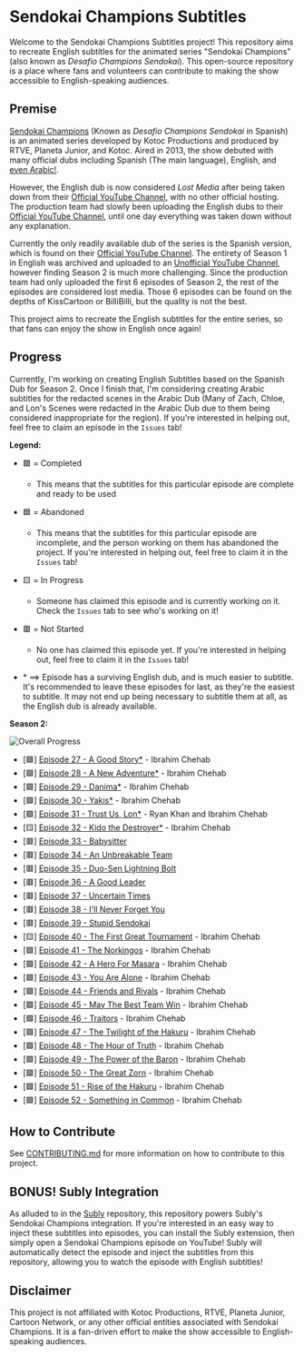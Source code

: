 # Sendokai Champions Subtitles

Welcome to the Sendokai Champions Subtitles project! This repository aims to recreate English subtitles for the animated series "Sendokai Champions" (also known as *Desafio Champions Sendokai*). This open-source repository is a place where fans and volunteers can contribute to making the show accessible to English-speaking audiences.

## Premise

[Sendokai Champions](http://www.sendokaichampions.com/) (Known as *Desafio Champions Sendokai* in Spanish) is an animated series developed by Kotoc Productions and produced by RTVE, Planeta Junior, and Kotoc. Aired in 2013, the show debuted with many official dubs including Spanish (The main language), English, and [even Arabic!](https://www.arabic-toons.com/m7arbi-sendokai-1434722187-11103.html#sets).

However, the English dub is now considered *Lost Media* after being taken down from their [Official YouTube Channel](https://www.youtube.com/@SendokaiChampionsEnglish), with no other official hosting. The production team had slowly been uploading the English dubs to their [Official YouTube Channel](https://www.youtube.com/@SendokaiChampionsEnglish), until one day everything was taken down without any explanation.

Currently the only readily available dub of the series is the Spanish version, which is found on their [Official YouTube Channel](https://www.youtube.com/@SendokaiChampions). The entirety of Season 1 in English was archived and uploaded to an [Unofficial YouTube Channel](https://www.youtube.com/@sendokaichampions7678), however finding Season 2 is much more challenging. Since the production team had only uploaded the first 6 episodes of Season 2, the rest of the episodes are considered lost media. Those 6 episodes can be found on the depths of KissCartoon or BilliBilli, but the quality is not the best.

This project aims to recreate the English subtitles for the entire series, so that fans can enjoy the show in English once again!

## Progress

Currently, I'm working on creating English Subtitles based on the Spanish Dub for Season 2. Once I finish that, I'm considering creating Arabic subtitles for the redacted scenes in the Arabic Dub (Many of Zach, Chloe, and Lon's Scenes were redacted in the Arabic Dub due to them being considered inappropriate for the region). If you're interested in helping out, feel free to claim an episode in the `Issues` tab!

**Legend:**

- 🟩 = Completed
  - This means that the subtitles for this particular episode are complete and ready to be used
- 🟦 = Abandoned
  - This means that the subtitles for this particular episode are incomplete, and the person working on them has abandoned the project. If you're interested in helping out, feel free to claim it in the `Issues` tab!
- 🟨 = In Progress
  - Someone has claimed this episode and is currently working on it. Check the `Issues` tab to see who's working on it!
- 🟥 = Not Started
  - No one has claimed this episode yet. If you're interested in helping out, feel free to claim it in the `Issues` tab!

- \* $\implies$ Episode has a surviving English dub, and is much easier to subtitle. It's recommended to leave these episodes for last, as they're the easiest to subtitle. It may not end up being necessary to subtitle them at all, as the English dub is already available.

**Season 2:**

![Overall Progress](https://img.shields.io/badge/Progress-65%25-blue?style=flat&logo=appveyor&logoColor=white&color=blue)

- [🟩] [Episode 27 - A Good Story*](./s2/en/27%20-%20A%20Good%20Story.en.srt) - Ibrahim Chehab
- [🟩] [Episode 28 - A New Adventure*](./s2/en/28%20-%20A%20New%20Adventure.en.srt) - Ibrahim Chehab
- [🟩] [Episode 29 - Danima*](./s2/en/29%20-%20Danima.en.srt) - Ibrahim Chehab
- [🟩] [Episode 30 - Yakis*](./s2/en/30%20-%20Yakis.en.srt) - Ibrahim Chehab 
- [🟩] [Episode 31 - Trust Us, Lon*](./s2/en/31%20-%20Trust%20Us,%20Lon.en.srt) - Ryan Khan and Ibrahim Chehab
- [🟨] [Episode 32 - Kido the Destroyer*](./s2/en/32%20-%20Kido%20the%20Destroyer.en.srt) - Ibrahim Chehab
- [🟥] [Episode 33 - Babysitter](./s2/en/33%20-%20Babysitter.en.srt)
- [🟥] [Episode 34 - An Unbreakable Team](./s2/en/34%20-%20An%20Unbreakable%20Team.en.srt)
- [🟥] [Episode 35 - Duo-Sen Lightning Bolt](./s2/en/35%20-%20Duo-Sen%20Lightning%20Bolt.en.srt)
- [🟥] [Episode 36 - A Good Leader](./s2/en/36%20-%20A%20Good%20Leader.en.srt)
- [🟥] [Episode 37 - Uncertain Times](./s2/en/37%20-%20Uncertain%20Times.en.srt)
- [🟥] [Episode 38 - I'll Never Forget You](./s2/en/38%20-%20I'll%20Never%20Forget%20You.en.srt)
- [🟥] [Episode 39 - Stupid Sendokai](./s2/en/39%20-%20Stupid%20Sendokai.en.srt)
- [🟨] [Episode 40 - The First Great Tournament](./s2/en/40%20-%20The%20First%20Great%20Tournament.en.srt)  - Ibrahim Chehab
- [🟩] [Episode 41 - The Norkingos](./s2/en/41%20-%20The%20Norkingos.en.srt) - Ibrahim Chehab
- [🟩] [Episode 42 - A Hero For Masara](./s2/en/42%20-%20A%20Hero%20For%20Masara.en.srt) - Ibrahim Chehab
- [🟩] [Episode 43 - You Are Alone](./s2/en/43%20-%20You%20Are%20Alone.en.srt) - Ibrahim Chehab
- [🟩] [Episode 44 - Friends and Rivals](./s2/en/44%20-%20Friends%20and%20Rivals.en.srt) - Ibrahim Chehab
- [🟩] [Episode 45 - May The Best Team Win](./s2/en/45%20-%20May%20The%20Best%20Team%20Win.en.srt) - Ibrahim Chehab
- [🟩] [Episode 46 - Traitors](./s2/en/46%20-%20Traitors.en.srt) - Ibrahim Chehab
- [🟩] [Episode 47 - The Twilight of the Hakuru](./s2/en/47%20-%20The%20Twilight%20of%20the%20Hakuru.en.srt) - Ibrahim Chehab
- [🟩] [Episode 48 - The Hour of Truth](./s2/en/48%20-%20The%20Hour%20of%20Truth.en.srt) - Ibrahim Chehab
- [🟩] [Episode 49 - The Power of the Baron](./s2/en/49%20-%20The%20Power%20of%20the%20Baron.en.srt) - Ibrahim Chehab
- [🟩] [Episode 50 - The Great Zorn](./s2/en/50%20-%20The%20Great%20Zorn.en.srt) - Ibrahim Chehab
- [🟩] [Episode 51 - Rise of the Hakuru](./s2/en/51%20-%20Rise%20of%20the%20Hakuru.en.srt) - Ibrahim Chehab
- [🟩] [Episode 52 - Something in Common](./s2/en/52%20-%20Something%20in%20Common.en.srt) - Ibrahim Chehab

## How to Contribute

See [CONTRIBUTING.md](CONTRIBUTING.md) for more information on how to contribute to this project.

## BONUS! Subly Integration

As alluded to in the [Subly](https://github.com/IbraTech04/subly) repository, this repository powers Subly's Sendokai Champions integration. If you're interested in an easy way to inject these subtitles into episodes, you can install the Subly extension, then simply open a Sendokai Champions episode on YouTube! Subly will automatically detect the episode and inject the subtitles from this repository, allowing you to watch the episode with English subtitles!

## Disclaimer

This project is not affiliated with Kotoc Productions, RTVE, Planeta Junior, Cartoon Network, or any other official entities associated with Sendokai Champions. It is a fan-driven effort to make the show accessible to English-speaking audiences.
